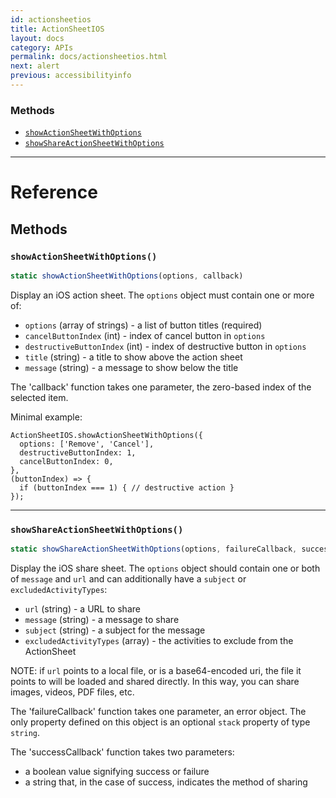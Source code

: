 ```yaml
---
id: actionsheetios
title: ActionSheetIOS
layout: docs
category: APIs
permalink: docs/actionsheetios.html
next: alert
previous: accessibilityinfo
---
```




### Methods

- [`showActionSheetWithOptions`](docs/actionsheetios.html#showactionsheetwithoptions)
- [`showShareActionSheetWithOptions`](docs/actionsheetios.html#showshareactionsheetwithoptions)




---

# Reference

## Methods

### `showActionSheetWithOptions()`

```javascript
static showActionSheetWithOptions(options, callback)
```


Display an iOS action sheet. The `options` object must contain one or more
of:

- `options` (array of strings) - a list of button titles (required)
- `cancelButtonIndex` (int) - index of cancel button in `options`
- `destructiveButtonIndex` (int) - index of destructive button in `options`
- `title` (string) - a title to show above the action sheet
- `message` (string) - a message to show below the title

The 'callback' function takes one parameter, the zero-based index
of the selected item.

Minimal example:

```
ActionSheetIOS.showActionSheetWithOptions({
  options: ['Remove', 'Cancel'],
  destructiveButtonIndex: 1,
  cancelButtonIndex: 0,
},
(buttonIndex) => {
  if (buttonIndex === 1) { // destructive action }
});
```





---

### `showShareActionSheetWithOptions()`

```javascript
static showShareActionSheetWithOptions(options, failureCallback, successCallback)
```


Display the iOS share sheet. The `options` object should contain
one or both of `message` and `url` and can additionally have
a `subject` or `excludedActivityTypes`:

- `url` (string) - a URL to share
- `message` (string) - a message to share
- `subject` (string) - a subject for the message
- `excludedActivityTypes` (array) - the activities to exclude from the ActionSheet

NOTE: if `url` points to a local file, or is a base64-encoded
uri, the file it points to will be loaded and shared directly.
In this way, you can share images, videos, PDF files, etc.

The 'failureCallback' function takes one parameter, an error object.
The only property defined on this object is an optional `stack` property
of type `string`.

The 'successCallback' function takes two parameters:

- a boolean value signifying success or failure
- a string that, in the case of success, indicates the method of sharing




